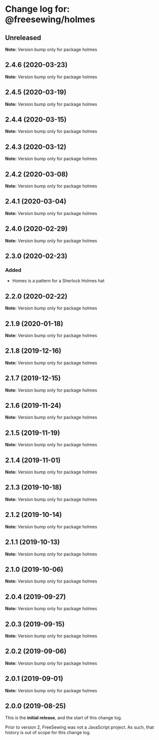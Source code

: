 # Change log for: @freesewing/holmes


## Unreleased

**Note:** Version bump only for package holmes


## 2.4.6 (2020-03-23)

**Note:** Version bump only for package holmes


## 2.4.5 (2020-03-19)

**Note:** Version bump only for package holmes


## 2.4.4 (2020-03-15)

**Note:** Version bump only for package holmes


## 2.4.3 (2020-03-12)

**Note:** Version bump only for package holmes


## 2.4.2 (2020-03-08)

**Note:** Version bump only for package holmes


## 2.4.1 (2020-03-04)

**Note:** Version bump only for package holmes


## 2.4.0 (2020-02-29)

**Note:** Version bump only for package holmes


## 2.3.0 (2020-02-23)

### Added

 - Homes is a pattern for a Sherlock Holmes hat
## 2.2.0 (2020-02-22)

**Note:** Version bump only for package holmes


## 2.1.9 (2020-01-18)

**Note:** Version bump only for package holmes


## 2.1.8 (2019-12-16)

**Note:** Version bump only for package holmes


## 2.1.7 (2019-12-15)

**Note:** Version bump only for package holmes


## 2.1.6 (2019-11-24)

**Note:** Version bump only for package holmes


## 2.1.5 (2019-11-19)

**Note:** Version bump only for package holmes


## 2.1.4 (2019-11-01)

**Note:** Version bump only for package holmes


## 2.1.3 (2019-10-18)

**Note:** Version bump only for package holmes


## 2.1.2 (2019-10-14)

**Note:** Version bump only for package holmes


## 2.1.1 (2019-10-13)

**Note:** Version bump only for package holmes


## 2.1.0 (2019-10-06)

**Note:** Version bump only for package holmes


## 2.0.4 (2019-09-27)

**Note:** Version bump only for package holmes


## 2.0.3 (2019-09-15)

**Note:** Version bump only for package holmes


## 2.0.2 (2019-09-06)

**Note:** Version bump only for package holmes


## 2.0.1 (2019-09-01)

**Note:** Version bump only for package holmes




## 2.0.0 (2019-08-25)

This is the **initial release**, and the start of this change log.

Prior to version 2, FreeSewing was not a JavaScript project.
As such, that history is out of scope for this change log.
